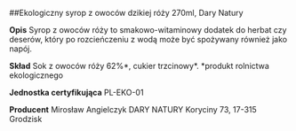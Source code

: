 ##Ekologiczny syrop z owoców dzikiej róży 270ml, Dary Natury

**Opis** Syrop z owoców róży to smakowo-witaminowy dodatek do herbat czy deserów, który po rozcieńczeniu z wodą może być spożywany również jako napój.

**Skład** Sok z owoców róży 62%\*, cukier trzcinowy\*.
\*produkt rolnictwa ekologicznego

**Jednostka certyfikująca** PL-EKO-01

**Producent** Mirosław Angielczyk DARY NATURY
Koryciny 73, 17-315 Grodzisk
